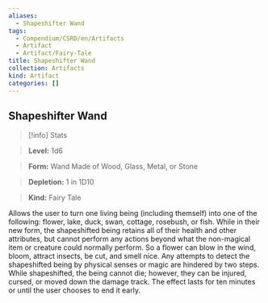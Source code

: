 ```yaml
---
aliases:
  - Shapeshifter Wand
tags:
  - Compendium/CSRD/en/Artifacts
  - Artifact
  - Artifact/Fairy-Tale
title: Shapeshifter Wand
collection: Artifacts
kind: Artifact
categories: []
---
```

## Shapeshifter Wand    
>[!info] Stats    
> **Level:** 1d6    
> **Form:** Wand Made of Wood, Glass, Metal, or Stone    
> **Depletion:** 1 in 1D10    
> **Kind:** Fairy Tale  
    
Allows the user to turn one living being (including themself) into one of the following: flower, lake, duck, swan, cottage, rosebush, or fish. While in their new form, the shapeshifted being retains all of their health and other attributes, but cannot perform any actions beyond what the non-magical item or creature could normally perform. So a flower can blow in the wind, bloom, attract insects, be cut, and smell nice. Any attempts to detect the shapeshifted being by physical senses or magic are hindered by two steps. While shapeshifted, the being cannot die; however, they can be injured, cursed, or moved down the damage track. The effect lasts for ten minutes or until the user chooses to end it early.